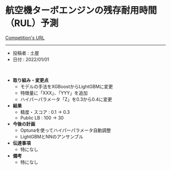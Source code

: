<!-- 以下のフォーマットに沿って取り組んだことと結果をまとめていこう -->

# 航空機ターボエンジンの残存耐用時間（RUL）予測
[Competition's URL](https://www.nishika.com/competitions/17/summary)

<!-- ここから -->
-------------------------------------------------------------------------------------------------
- 投稿者 : 土屋
- 日付 : 2022/01/01
<br>

- **取り組み・変更点**
    - モデルの手法をXGBoostからLightGBMに変更
    - 特徴量に「XXX」、「YYY」を追加
    - ハイパーパラメータ「Z」を0.3から0.4に変更
- **結果**
    - 精度・スコア : 0.1 -> 0.3
    - Public LB : 100 -> 30
- **今後の計画**
    - Optunaを使ってハイパーパラメータ自動調整
    - LightGBMとNNのアンサンブル
- **伝達事項**
    - 特になし
- **備考**
    - 特になし
<!-- ここまで -->

